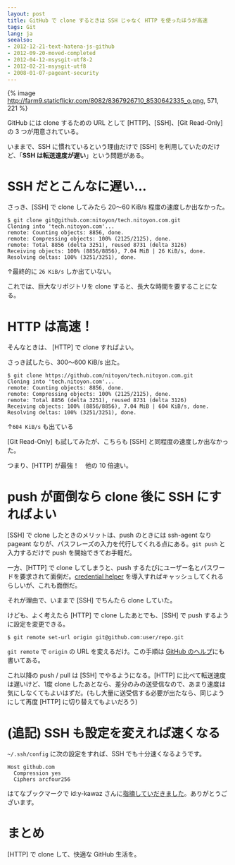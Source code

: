 ```yaml
---
layout: post
title: GitHub で clone するときは SSH じゃなく HTTP を使ったほうが高速
tags: Git
lang: ja
seealso:
- 2012-12-21-text-hatena-js-github
- 2012-09-20-moved-completed
- 2012-04-12-msysgit-utf8-2
- 2012-02-21-msysgit-utf8
- 2008-01-07-pageant-security
---
```

{% image http://farm9.staticflickr.com/8082/8367926710_8530642335_o.png, 571, 221 %}

GitHub には clone するための URL として [HTTP]、[SSH]、[Git Read-Only] の 3 つが用意されている。

いままで、SSH に慣れているという理由だけで [SSH] を利用していたのだけど、「**SSH は転送速度が遅い**」という問題がある。


SSH だとこんなに遅い…
======================

さっき、[SSH] で clone してみたら 20～60 KiB/s 程度の速度しか出なかった。

```
$ git clone git@github.com:nitoyon/tech.nitoyon.com.git
Cloning into 'tech.nitoyon.com'...
remote: Counting objects: 8856, done.
remote: Compressing objects: 100% (2125/2125), done.
remote: Total 8856 (delta 3251), reused 8731 (delta 3126)
Receiving objects: 100% (8856/8856), 7.04 MiB | 26 KiB/s, done.
Resolving deltas: 100% (3251/3251), done.
```

↑最終的に `26 KiB/s` しか出ていない。

これでは、巨大なリポジトリを clone すると、長大な時間を要することになる。


HTTP は高速！
=============

そんなときは、 [HTTP] で clone すればよい。

さっき試したら、300～600 KiB/s 出た。

```
$ git clone https://github.com/nitoyon/tech.nitoyon.com.git
Cloning into 'tech.nitoyon.com'...
remote: Counting objects: 8856, done.
remote: Compressing objects: 100% (2125/2125), done.
remote: Total 8856 (delta 3251), reused 8731 (delta 3126)
Receiving objects: 100% (8856/8856), 7.04 MiB | 604 KiB/s, done.
Resolving deltas: 100% (3251/3251), done.
```

↑`604 KiB/s` も出ている

[Git Read-Only] も試してみたが、こちらも [SSH] と同程度の速度しか出なかった。

つまり、[HTTP] が最強！　他の 10 倍速い。


push が面倒なら clone 後に SSH にすればよい
===========================================

[SSH] で clone したときのメリットは、push のときには ssh-agent なり pageant なりが、パスフレーズの入力を代行してくれる点にある。`git push` と入力するだけで push を開始できてお手軽だ。

一方、[HTTP] で clone してしまうと、push するたびにユーザー名とパスワードを要求されて面倒だ。[credential helper](https://help.github.com/articles/set-up-git#platform-windows) を導入すればキャッシュしてくれるらしいが、これも面倒だ。

それが理由で、いままで [SSH] でちんたら clone していた。

けども、よく考えたら [HTTP] で clone したあとでも、[SSH] で push するように設定を変更できる。

```
$ git remote set-url origin git@github.com:user/repo.git
```

`git remote` で `origin` の URL を変えるだけ。この手順は [GitHub のヘルプ](https://help.github.com/articles/why-is-git-always-asking-for-my-password)にも書いてある。

これ以降の push / pull は [SSH] でやるようになる。[HTTP] に比べて転送速度は遅いけど、1度 clone したあとなら、差分のみの送受信なので、あまり速度は気にしなくてもよいはずだ。(もし大量に送受信する必要が出たなら、同じようにして再度 [HTTP] に切り替えてもよいだろう)


(追記) SSH も設定を変えれば速くなる
===================================

`~/.ssh/config` に次の設定をすれば、SSH でも十分速くなるようです。

```
Host github.com
  Compression yes
  Ciphers arcfour256
```

はてなブックマークで id:y-kawaz さんに[指摘していだきました](http://b.hatena.ne.jp/y-kawaz/20130111#bookmark-127926818)。ありがとうございます。

まとめ
======

[HTTP] で clone して、快適な GitHub 生活を。
